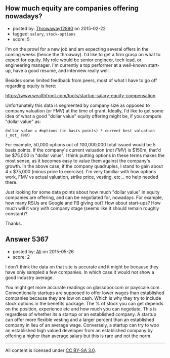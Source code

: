 ## How much equity are companies offering nowadays?

- posted by: [Throwaway12890](https://stackexchange.com/users/5827154/throwaway12890) on 2015-02-22
- tagged: `salary`, `stock-options`
- score: 5

I'm on the prowl for a new job and am expecting several offers in the coming weeks (hence the throaway).  I'd like to get a firm grasp on what to expect for equity.  My role would be senior engineer, tech lead, or engineering manager.  I'm currently a top performer at a well-known start-up, have a good resume, and interview really well.

Besides some limited feedback from peers, most of what I have to go off regarding equity is here:

https://www.wealthfront.com/tools/startup-salary-equity-compensation

Unfortunately this data is segmented by company size as opposed to company valuation (or FMV) at the time of grant.  Ideally, I'd like to get some idea of what a good "dollar value" equity offering might be, if you compute "dollar value" as:

    dollar value = #options (in basis points) * current best valuation (_not_ FMV)

For example, 50,000 options out of 100,000,000 total issued would be 5 basis points.  If the company's current valuation (_not FMV_) is $150m, that'd be $75,000 in "dollar value".  I think putting options in these terms makes the most sense, as it becomes easy to value them against the company's growth.  In the above case, if the company quadruples, I stand to gain about 4 x $75,000 (minus price to exercise).  I'm very familiar with how options work, FMV vs actual valuation, strike price, vesting, etc... no help needed there.

Just looking for some data points about how much "dollar value" in equity companies are offering, and can be negotiated for, nowadays.  For example, how many RSUs are Google and FB giving out?  How about start-ups?  How much will it vary with company stage (seems like it should remain roughly constant)?

Thanks.


## Answer 5367

- posted by: [Ali](https://stackexchange.com/users/2815644/ali) on 2015-05-26
- score: 2

I don't think the data on that site is accurate and it might be because they have only sampled a few companies. In which case it would not show a good industry average.

You might get more accurate readings on glassdoor.com or payscale.com . Conventionally startups are supposed to offer lower wages than established companies because they are low on cash. Which is why they try to include stock options in the benefits package. The % of stock you can get depends on the position, experience etc and how much you can negotiate. This is regardless of whether its a startup or an established company. A startup can offer more flexible vesting and a larger percent than an established company in lieu of an average wage. Conversely, a startup can try to woo an established high valued developer from an established company by offering a higher than average salary but this is rare and not the norm.



---

All content is licensed under [CC BY-SA 3.0](https://creativecommons.org/licenses/by-sa/3.0/).
